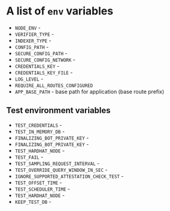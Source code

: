 # A list of `env` variables

- `NODE_ENV` -
- `VERIFIER_TYPE` -
- `INDEXER_TYPE` -
- `CONFIG_PATH` -
- `SECURE_CONFIG_PATH` -
- `SECURE_CONFIG_NETWORK` -
- `CREDENTIALS_KEY` -
- `CREDENTIALS_KEY_FILE` -
- `LOG_LEVEL` -
- `REQUIRE_ALL_ROUTES_CONFIGURED`
- `APP_BASE_PATH` - base path for application (base route prefix)

## Test environment variables

- `TEST_CREDENTIALS` - 
- `TEST_IN_MEMORY_DB` -
- `FINALIZING_BOT_PRIVATE_KEY` -
- `FINALIZING_BOT_PRIVATE_KEY` -
- `TEST_HARDHAT_NODE` -
- `TEST_FAIL` -
- `TEST_SAMPLING_REQUEST_INTERVAL` -
- `TEST_OVERRIDE_QUERY_WINDOW_IN_SEC` -
- `IGNORE_SUPPORTED_ATTESTATION_CHECK_TEST` -
- `TEST_OFFSET_TIME` -
- `TEST_SCHEDULER_TIME` -
- `TEST_HARDHAT_NODE` -
- `KEEP_TEST_DB` - 